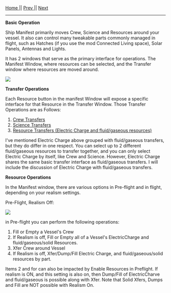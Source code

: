 [Home ](https://github.com/PapaJoesSoup/ShipManifest/wiki)|| [Prev ](https://github.com/PapaJoesSoup/ShipManifest/wiki/1.7-Debug-Window)|| [Next](https://github.com/PapaJoesSoup/ShipManifest/wiki/2.1---Crew-Transfers)
***
**Basic Operation**

Ship Manifest primarily moves Crew, Science and Resources around your vessel.  It also can control many tweakable parts commonly managed in flight, such as Hatches (if you use the mod Connected Living space), Solar Panels, Antennas and Lights.

It has 2 windows that serve as the primary interface for operations.  The Manifest Window, where resources can be selected, and the Transfer window where resources are moved around.

![](http://i.imgur.com/nbudphN.png)

**Transfer Operations**

Each Resource button in the manifest Window will expose a specific interface for that Resource in the Transfer Window.  Those Transfer Operations are as Follows:

1. [Crew Transfers](https://github.com/PapaJoesSoup/ShipManifest/wiki/2.1---Crew-Transfers)
2. [Science Transfers](https://github.com/PapaJoesSoup/ShipManifest/wiki/2.2---Science-Transfers)
3. [Resource Transfers (Electric Charge and fluid/gaseous resources)](https://github.com/PapaJoesSoup/ShipManifest/wiki/2.2---Resource-Transfers)

I've mentioned Electric Charge above grouped with fluid/gaseous transfers, but they do differ in one respect.  You can select up to 2 different fluid/gaseous resources to transfer together, and you can only select Electric Charge by itself, like Crew and Science.  However, Electric Charge shares the same basic transfer interface as fluid/gaseous transfers.  I will include the discussion of Electric Charge with fluid/gaseous transfers.

**Resource Operations**

In the Manifest window, there are various options in Pre-flight and in flight, depending on your realism settings.

Pre-Flight, Realism Off:

![](http://i.imgur.com/kBAmNHW.png)

in Pre-flight you can perform the following operations:

1. Fill or Empty a Vessel's Crew
2. If Realism is off, Fill or Empty all of a Vessel's ElectricCharge and fluid/gaseous/solid Resources.
3. Xfer Crew around Vessel
3. If Realism is off, Xfer/Dump/Fill Electric Charge, and fluid/gaseous/solid resources by part.

Items 2 and for can also be impacted by Enable Resources in Preflight.  If realism is ON, and this setting is also on, then Dump/Fill of ElectricCharve and fluid/gaseous is possible along with Xfer.  Note that Solid Xfers, Dumps and Fill are NOT possible with Realism On.